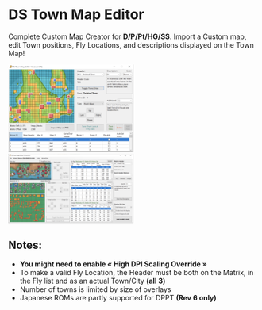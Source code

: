 # DS Town Map Editor

Complete Custom Map Creator for **D/P/Pt/HG/SS**. 
Import a Custom map, edit Town positions, Fly Locations, and descriptions displayed on the Town Map!

<img src="DSTME.png" width=50% height=50%>
<img src="DSTME2_0.png" width=50% height=50%>

## Notes:
- <b>You might need to enable « High DPI Scaling Override »</b>
- To make a valid Fly Location, the Header must be both on the Matrix, in the Fly list and as an actual Town/City <b>(all 3)</b>
- Number of towns is limited by size of overlays
- Japanese ROMs are partly supported for DPPT **(Rev 6 only)**




